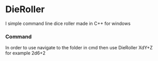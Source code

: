 # DieRoller
I simple command line dice roller made in C++ for windows <br>
### Command <br>
In order to use navigate to the folder in cmd then use DieRoller XdY+Z <br>
for example 2d6+2
